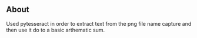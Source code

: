 ## About
Used pytesseract in order to extract text from the png file name capture and then use it do to a basic arthematic sum.
